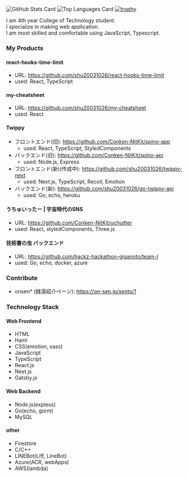 ![GitHub Stats Card](https://github-readme-stats.vercel.app/api?username=shu20031026&show_icons=true&count_private=true&theme=dark)
![Top Languages Card](https://github-readme-stats.vercel.app/api/top-langs?username=shu20031026&langs_count=3&theme=dark&hide=jupyter%20notebook,html)
[![trophy](https://github-profile-trophy.vercel.app/?username=shu20031026&theme=onedark)](https://github.com/ryo-ma/github-profile-trophy)


I am 4th year College of Technology student.<br/>
I specialize in making web application.<br/>
I am most skilled and comfortable using JavaScript, Typescript.

### My Products
#### react-hooks-time-limit
 - URL: https://github.com/shu20031026/react-hooks-time-limit
 - used: React, TypeScript
#### my-cheatsheet
- URL: https://github.com/shu20031026/my-cheatsheet
- used: React
#### Twippy
- フロントエンド(旧): https://github.com/Conken-NitKit/spino-app 
  - used: React, TypeScript, StyledComponents
- バックエンド(旧): https://github.com/Conken-NitKit/spino-api
  - used: Node.js, Express
- フロントエンド(新)(作成中): https://github.com/shu20031026/twippy-next
  - used: Next.js, TypeScript, Recoil, Emotion 
- バックエンド(新): https://github.com/shu20031026/go-twippy-api
  - used: Go, echo, heroku
#### うちゅいったー | 宇宙時代のSNS
- URL: https://github.com/Conken-NitKit/uchuitter
- used: React, styledComponents, Three.js
#### 技術書の虫 バックエンド
- URL: https://github.com/hackz-hackathon-giganoto/team-l
- used: Go, echo, docker, azure

### Contribute
- onsen* (銭湯紹介ページ): https://on-sen.jp/sento/1

### Technology Stack
#### Web Frontend
- HTML
- Haml
- CSS(emotion, sass)
- JavaScript
- TypeScript
- React.js
- Next.js
- Gatsby.js

#### Web Backend
- Node.js(expless)
- Go(echo, gorm)
- MySQL

#### other
- Firestore
- C/C++
- LINEBot(Liff, LineBot)
- Azure(ACR, webApps)
- AWS(lambda)

<!--
**shu20031026/shu20031026** is a ✨ _special_ ✨ repository because its `README.md` (this file) appears on your GitHub profile.

Here are some ideas to get you started:

- 🔭 I’m currently working on ...
- 🌱 I’m currently learning ...
- 👯 I’m looking to collaborate on ...
- 🤔 I’m looking for help with ...
- 💬 Ask me about ...
- 📫 How to reach me: ...
- 😄 Pronouns: ...
- ⚡ Fun fact: ...
-->
